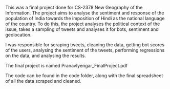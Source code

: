 This was a final project done for CS-2378 New Geography of the Information. The project aims to analyse the sentiment and response of the population of India towards the imposition of Hindi as the national language of the country. To do this, the project analyses the political context of the issue, takes a sampling of tweets and analyses it for bots, sentiment and geolocation.

I was responsible for scraping tweets, cleaning the data, getting bot scores of the users, analysing the sentiment of the tweets, performing regressions on the data, and analysing the results.

The final project is named PranavIyengar_FinalProject.pdf

The code can be found in the code folder, along with the final spreadsheet of all the data scraped and cleaned.
